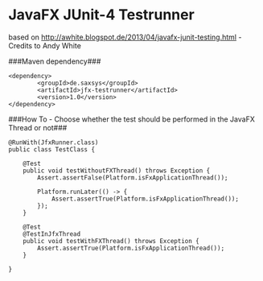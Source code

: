 JavaFX JUnit-4 Testrunner
==============

based on http://awhite.blogspot.de/2013/04/javafx-junit-testing.html - Credits to Andy White

###Maven dependency###

```
<dependency>
		<groupId>de.saxsys</groupId>
		<artifactId>jfx-testrunner</artifactId>
		<version>1.0</version>
</dependency>
```

###How To - Choose whether the test should be performed in the JavaFX Thread or not###

```
@RunWith(JfxRunner.class)
public class TestClass {

	@Test
	public void testWithoutFXThread() throws Exception {
		Assert.assertFalse(Platform.isFxApplicationThread());

		Platform.runLater(() -> {
			Assert.assertTrue(Platform.isFxApplicationThread());
		});
	}

	@Test
	@TestInJfxThread
	public void testWithFXThread() throws Exception {
		Assert.assertTrue(Platform.isFxApplicationThread());
	}

}
```

